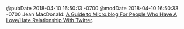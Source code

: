 @pubDate 2018-04-10 16:50:13 -0700
@modDate 2018-04-10 16:50:33 -0700
Jean MacDonald: [A Guide to Micro.blog For People Who Have A Love/Hate Relationship With Twitter](https://macgenie.micro.blog/2018/04/10/a-guide-to.html).
